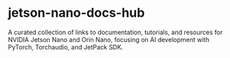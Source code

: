 # jetson-nano-docs-hub
A curated collection of links to documentation, tutorials, and resources for NVIDIA Jetson Nano and Orin Nano, focusing on AI development with PyTorch, Torchaudio, and JetPack SDK.
